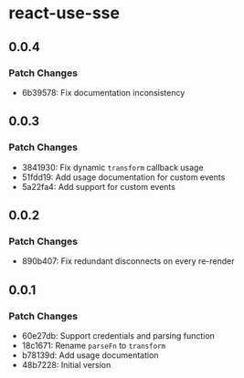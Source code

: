 # react-use-sse

## 0.0.4

### Patch Changes

- 6b39578: Fix documentation inconsistency

## 0.0.3

### Patch Changes

- 3841930: Fix dynamic `transform` callback usage
- 51fdd19: Add usage documentation for custom events
- 5a22fa4: Add support for custom events

## 0.0.2

### Patch Changes

- 890b407: Fix redundant disconnects on every re-render

## 0.0.1

### Patch Changes

- 60e27db: Support credentials and parsing function
- 18c1671: Rename `parseFn` to `transform`
- b78139d: Add usage documentation
- 48b7228: Initial version
